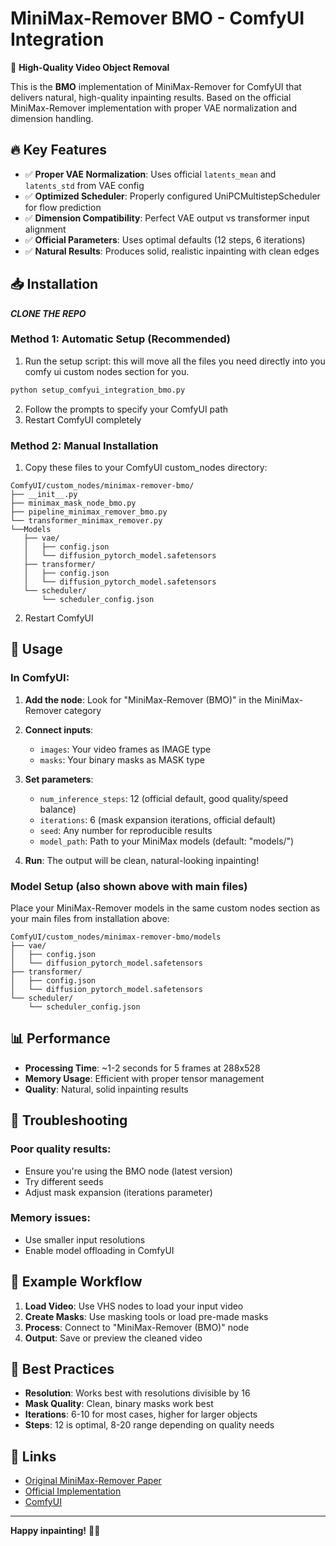 # MiniMax-Remover BMO - ComfyUI Integration

🎉 **High-Quality Video Object Removal** 

This is the **BMO** implementation of MiniMax-Remover for ComfyUI that delivers natural, high-quality inpainting results. Based on the official MiniMax-Remover implementation with proper VAE normalization and dimension handling.

## 🔥 Key Features

- ✅ **Proper VAE Normalization**: Uses official `latents_mean` and `latents_std` from VAE config
- ✅ **Optimized Scheduler**: Properly configured UniPCMultistepScheduler for flow prediction
- ✅ **Dimension Compatibility**: Perfect VAE output vs transformer input alignment
- ✅ **Official Parameters**: Uses optimal defaults (12 steps, 6 iterations)
- ✅ **Natural Results**: Produces solid, realistic inpainting with clean edges

## 📥 Installation

***CLONE THE REPO***

### Method 1: Automatic Setup (Recommended)

1. Run the setup script: this will move all the files you need directly into you comfy ui custom nodes section for you. 
```bash
python setup_comfyui_integration_bmo.py
```

2. Follow the prompts to specify your ComfyUI path
3. Restart ComfyUI completely

### Method 2: Manual Installation

1. Copy these files to your ComfyUI custom_nodes directory:
```
ComfyUI/custom_nodes/minimax-remover-bmo/
├── __init__.py
├── minimax_mask_node_bmo.py
├── pipeline_minimax_remover_bmo.py
└── transformer_minimax_remover.py
└──Models
   ├── vae/
   │   ├── config.json
   │   └── diffusion_pytorch_model.safetensors
   ├── transformer/
   │   ├── config.json
   │   └── diffusion_pytorch_model.safetensors
   └── scheduler/
       └── scheduler_config.json

```

2. Restart ComfyUI

## 🚀 Usage

### In ComfyUI:

1. **Add the node**: Look for "MiniMax-Remover (BMO)" in the MiniMax-Remover category

2. **Connect inputs**:
   - `images`: Your video frames as IMAGE type
   - `masks`: Your binary masks as MASK type

3. **Set parameters**:
   - `num_inference_steps`: 12 (official default, good quality/speed balance)
   - `iterations`: 6 (mask expansion iterations, official default)
   - `seed`: Any number for reproducible results
   - `model_path`: Path to your MiniMax models (default: "models/")

4. **Run**: The output will be clean, natural-looking inpainting!

### Model Setup (also shown above with main files)

Place your MiniMax-Remover models in the same custom nodes section as your main files from installation above:
```
ComfyUI/custom_nodes/minimax-remover-bmo/models
├── vae/
│   ├── config.json
│   └── diffusion_pytorch_model.safetensors
├── transformer/
│   ├── config.json
│   └── diffusion_pytorch_model.safetensors
└── scheduler/
    └── scheduler_config.json
```

## 📊 Performance

- **Processing Time**: ~1-2 seconds for 5 frames at 288x528
- **Memory Usage**: Efficient with proper tensor management
- **Quality**: Natural, solid inpainting results

## 🐛 Troubleshooting

### Poor quality results:
- Ensure you're using the BMO node (latest version)
- Try different seeds  
- Adjust mask expansion (iterations parameter)

### Memory issues:
- Use smaller input resolutions
- Enable model offloading in ComfyUI

## 📝 Example Workflow

1. **Load Video**: Use VHS nodes to load your input video
2. **Create Masks**: Use masking tools or load pre-made masks
3. **Process**: Connect to "MiniMax-Remover (BMO)" node
4. **Output**: Save or preview the cleaned video

## 🎯 Best Practices

- **Resolution**: Works best with resolutions divisible by 16
- **Mask Quality**: Clean, binary masks work best
- **Iterations**: 6-10 for most cases, higher for larger objects
- **Steps**: 12 is optimal, 8-20 range depending on quality needs

## 🔗 Links

- [Original MiniMax-Remover Paper](https://arxiv.org/abs/2412.09940)
- [Official Implementation](https://github.com/miraikan-research/MiniMax-Remover)
- [ComfyUI](https://github.com/comfyanonymous/ComfyUI)

---

**Happy inpainting!** 🎨✨ 
